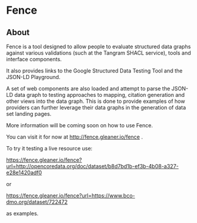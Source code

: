 # Fence

## About

Fence is a tool designed to allow people to evaluate structured data graphs against various validations (such at the Tangram SHACL service), tools and interface components.

It also provides links to the Google Structured Data Testing Tool and the JSON-LD Playground.  

A set of web components are also loaded and attempt to parse the JSON-LD data graph to testing approaches to mapping, citation generation and other views into the data graph.   This is done to provide examples of how providers can further leverage their data graphs in the generation of data set landing pages.

More information will be coming soon on how to use Fence.  

You can visit it for now at http://fence.gleaner.io/fence .

To try it testing a live resource use:


https://fence.gleaner.io/fence?url=http://opencoredata.org/doc/dataset/b8d7bd1b-ef3b-4b08-a327-e28e1420adf0 

or 

https://fence.gleaner.io/fence?url=https://www.bco-dmo.org/dataset/722472 

as examples.  

